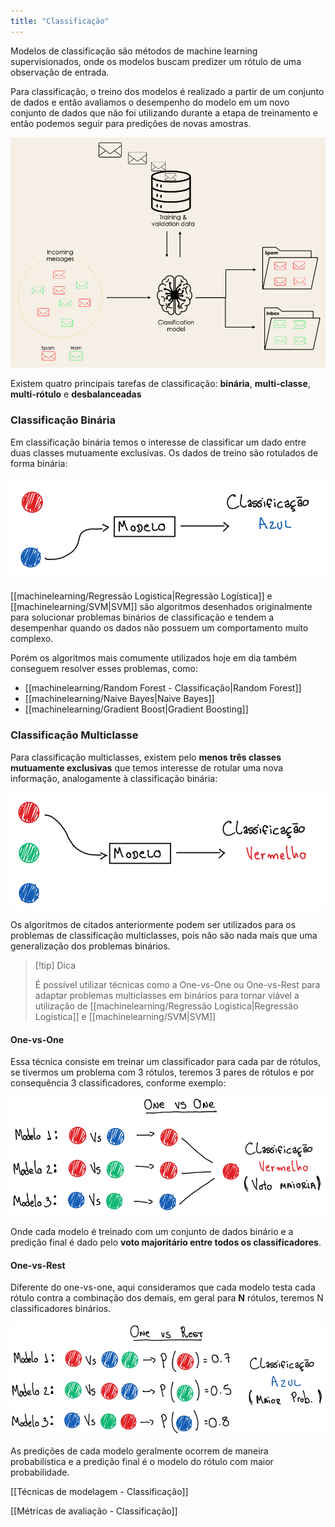 ```yaml
---
title: "Classificação"
---
```

Modelos de classificação são métodos de machine learning supervisionados, onde os modelos buscam predizer um rótulo de uma observação de entrada. 

Para classificação, o treino dos modelos é realizado a partir de um conjunto de dados e então avaliamos o desempenho do modelo em um novo conjunto de dados que não foi utilizando durante a etapa de treinamento e então podemos seguir para predições de novas amostras.

![Exemplo Classificação](notes/images/example_classification.png)

Existem quatro principais tarefas de classificação: **binária**, **multi-classe**, **multi-rótulo** e **desbalanceadas**

### Classificação Binária
Em classificação binária temos o interesse de classificar um dado entre duas classes mutuamente exclusivas. Os dados de treino são rotulados de forma binária: 

![Exemplo Classificação Binária](notes/images/example_binary_classification.png)

[[machinelearning/Regressão Logistica|Regressão Logística]] e [[machinelearning/SVM|SVM]] são algoritmos desenhados originalmente para solucionar problemas binários de classificação e tendem a desempenhar quando os dados não possuem um comportamento muito complexo.

Porém os algoritmos mais comumente utilizados hoje em dia também conseguem resolver esses problemas, como: 
- [[machinelearning/Random Forest - Classificação|Random Forest]]
- [[machinelearning/Naive Bayes|Naive Bayes]]
- [[machinelearning/Gradient Boost|Gradient Boosting]]

### Classificação Multiclasse
Para classificação multiclasses, existem pelo **menos três classes mutuamente exclusivas** que temos interesse de rotular uma nova informação, analogamente à classificação binária:

![Exemplo Classificação Multi-Classe](notes/images/example_multiclass_classification.png)

Os algoritmos de citados anteriormente podem ser utilizados para os problemas de classificação multiclasses, pois não são nada mais que uma generalização dos problemas binários.

> [!tip] Dica 
>
> É possível utilizar técnicas como a One-vs-One ou One-vs-Rest para adaptar problemas multiclasses em binários para tornar viável a utilização de [[machinelearning/Regressão Logistica|Regressão Logística]] e [[machinelearning/SVM|SVM]]

#### One-vs-One
Essa técnica consiste em treinar um classificador para cada par de rótulos, se tivermos um problema com 3 rótulos, teremos 3 pares de rótulos e por consequência 3 classificadores, conforme exemplo:

![Exemplo One-vs-One](notes/images/one-vs-one.png)

Onde cada modelo é treinado com um conjunto de dados binário e a predição final é dado pelo **voto majoritário entre todos os classificadores**.

#### One-vs-Rest
Diferente do one-vs-one, aqui consideramos que cada modelo testa cada rótulo contra a combinação dos demais, em geral para **N** rótulos, teremos N classificadores binários.

![Exemplo One-vs-Rest](notes/images/one-vs-rest.png)

As predições de cada modelo geralmente ocorrem de maneira probabilística e a predição final é o modelo do rótulo com maior probabilidade.


[[Técnicas de modelagem - Classificação]]

[[Métricas de avaliação - Classificação]]